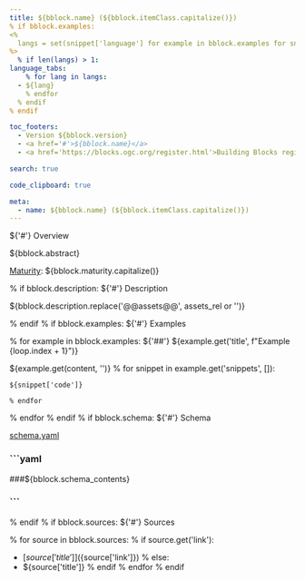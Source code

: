 ```yaml
---
title: ${bblock.name} (${bblock.itemClass.capitalize()})
% if bblock.examples:
<%
  langs = set(snippet['language'] for example in bblock.examples for snippet in example.get('snippets', []))
%>
  % if len(langs) > 1:
language_tabs:
    % for lang in langs:
  - ${lang}
    % endfor
  % endif
% endif

toc_footers:
  - Version ${bblock.version}
  - <a href='#'>${bblock.name}</a>
  - <a href='https://blocks.ogc.org/register.html'>Building Blocks register</a>

search: true

code_clipboard: true

meta:
  - name: ${bblock.name} (${bblock.itemClass.capitalize()})
---
```


${'#'} Overview

${bblock.abstract}

[Maturity](https://github.com/cportele/ogcapi-building-blocks#building-block-maturity): ${bblock.maturity.capitalize()}

% if bblock.description:
${'#'} Description

${bblock.description.replace('@@assets@@', assets_rel or '')}

% endif
% if bblock.examples:
${'#'} Examples

  % for example in bblock.examples:
${'##'} ${example.get('title', f"Example {loop.index + 1}")}

${example.get(content, '')}
    % for snippet in example.get('snippets', []):
```${snippet['language']}
${snippet['code']}
```
    % endfor
  % endfor
% endif
% if bblock.schema:
${'#'} Schema

[schema.yaml](${bblock_rel}/schema.yaml)
###
### ```yaml
###${bblock.schema_contents}
### ```
% endif
% if bblock.sources:
${'#'} Sources

  % for source in bblock.sources:
    % if source.get('link'):
* [${source['title']}](${source['link']})
    % else:
* ${source['title']}
    % endif
  % endfor
% endif
